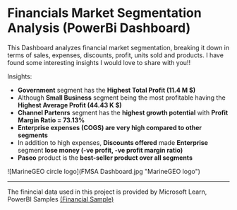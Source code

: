 # Financials Market Segmentation Analysis (PowerBi Dashboard)

This Dashboard analyzes financial market segmentation, breaking it down in terms of sales, expenses, discounts, profit, units sold and products.
I have found some interesting insights I would love to share with you!!

Insights:

- <b>Government</b> segment has the <b>Highest Total Profit (11.4 M $)</b>
- Although <b>Small Business</b> segment being the most profitable having the <b>Highest Average Profit (44.43 K $)</b>
- <b>Channel Partenrs</b> segment has the <b>highest growth potential</b> with <b>Profit Margin Ratio = 73.13%</b>
- <b>Enterprise expenses (COGS) are very high compared to other segments</b>
- In addition to high expenses, <b>Discounts offered</b> made <b>Enterprise</b> segment <b>lose money (-ve profit, -ve profit margin ratio)</b>
- <b>Paseo</b> product is the <b>best-seller product over all segments</b>

![MarineGEO circle logo](FMSA Dashboard.jpg "MarineGEO logo")

------

The finincial data used in this project is provided by Microsoft Learn, PowerBI Samples [(Financial Sample)](https://learn.microsoft.com/en-us/power-bi/create-reports/sample-financial-download)
